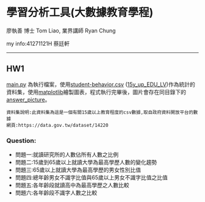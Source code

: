 # 學習分析工具(大數據教育學程)

廖執善 博士 Tom Liao, 業界講師 Ryan Chung

my info:41271121H 蔡廷軒
***
## HW1

[main.py](https://github.com/breeze0305/LATIA112-2/blob/main/HW1/main.py) 為執行檔案，使用[student-behavior.csv](https://github.com/breeze0305/LATIA112-2/blob/main/HW1/student-behavior.csv) ([15y_up_EDU_LV](https://github.com/BlankTsai/LATIA112-2/blob/main/HW1/15y_up_EDU%20LV.csv))作為統計的資料集，使用[matplotlib](https://matplotlib.org/)繪製圖表，程式執行完畢後，圖片會存在同目錄下的[answer_picture](https://github.com/BlankTsai/LATIA112-2/tree/main/HW1/answer_picture)。

```
資料集說明:此資料集為這是一個有關15歲以上教育程度的csv數據,取自政府資料開放平台的數據  
網頁:https://data.gov.tw/dataset/14220
```

### Question:
- 問題一:就讀研究所的人數佔所有人數之比例
- 問題二:15歲到65歲以上就讀大學為最高學歷人數的變化趨勢
- 問題三:65歲以上就讀大學為最高學歷的男女性別比值
- 問題四:總年齡男女不識字比值與65歲以上男女不識字比值之比值
- 問題五:各年齡段就讀高中為最高學歷之人數比較
- 問題六:各年齡段不識字人數之比較
